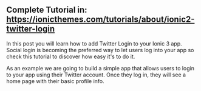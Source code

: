 ## Complete Tutorial in: https://ionicthemes.com/tutorials/about/ionic2-twitter-login

In this post you will learn how to add Twitter Login to your Ionic 3 app. Social login is becoming the preferred way to let users log into your app so check this tutorial to discover how easy it's to do it.

As an example we are going to build a simple app that allows users to login to your app using their Twitter account. Once they log in, they will see a home page with their basic profile info.
